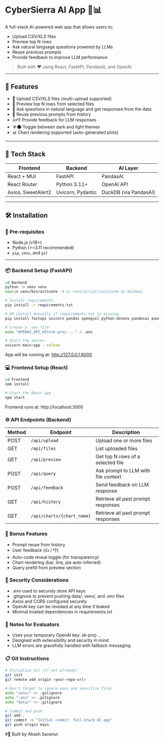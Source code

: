 # CyberSierra AI App 🧠📊

A full-stack AI-powered web app that allows users to:

- Upload CSV/XLS files
- Preview top N rows
- Ask natural language questions powered by LLMs
- Reuse previous prompts
- Provide feedback to improve LLM performance

> Built with ❤️ using React, FastAPI, PandasAI, and OpenAI.

---

## 🚀 Features

- 📁 Upload CSV/XLS files (multi-upload supported)
- 👀 Preview top N rows from selected files
- 💬 Ask questions in natural language and get responses from the data
- 🔁 Reuse previous prompts from history
- 👍👎 Provide feedback for LLM responses
- ☀️🌑 Toggle between dark and light themes
- 📊 Chart rendering supported (auto-generated plots)

---

## 🧪 Tech Stack

| Frontend            | Backend           | AI Layer         |
|---------------------|-------------------|------------------|
| React + MUI         | FastAPI           | PandasAI         |
| React Router        | Python 3.11+      | OpenAI API       |
| Axios, SweetAlert2  | Uvicorn, Pydantic | DuckDB (via PandasAI) |

---

## 🛠 Installation

### 📍 Pre-requisites

- Node.js (v18+)
- Python (>=3.11 recommended)
- `pip`, `venv`, and `git`

---

### 📦 Backend Setup (FastAPI)

```bash
cd Backend
python -m venv venv
source venv/bin/activate  # or venv\Scripts\activate on Windows

# Install requirements
pip install -r requirements.txt

# OR install manually if requirements.txt is missing
pip install fastapi uvicorn pandas openpyxl python-dotenv pandasai pandasai-openai

# Create a .env file
echo "OPENAI_API_KEY=sk-proj-..." > .env

# Start the server
uvicorn main:app --reload
```
App will be running at: http://127.0.0.1:8000

### 💻 Frontend Setup (React)

```bash
cd Frontend
npm install

# Start the React app
npm start
```

Frontend runs at: http://localhost:3000

### ⚙️ API Endpoints (Backend)

| Method | Endpoint        | Description                             |
|--------|------------------|-----------------------------------------|
| POST   | `/api/upload`    | Upload one or more files                |
| GET    | `/api/files`     | List uploaded files                     |
| GET    | `/api/preview`   | Get top N rows of a selected file       |
| POST   | `/api/query`     | Ask prompt to LLM with file context     |
| POST   | `/api/feedback`  | Send feedback on LLM response           |
| GET    | `/api/history`   | Retrieve all past prompt responses      |
| GET    | `/api/charts/{chart_name}`   | Retrieve all past prompt responses      |


### 📘 Bonus Features
- Prompt reuse from history
- User feedback (👍 / 👎)
- Auto-code reveal toggle (for transparency)
- Chart rendering (bar, line, pie auto-inferred)
- Query prefill from preview section

### 🔐 Security Considerations
- .env used to securely store API keys
- .gitignore to prevent pushing data/, venv/, and .env files
- Axios and CORS configured securely
- OpenAI key can be revoked at any time if leaked
- Minimal trusted dependencies in requirements.txt

### 🔐 Notes for Evaluators
- Uses your temporary OpenAI key: sk-proj-...
- Designed with extensibility and security in mind
- LLM errors are gracefully handled with fallback messaging

### 📋 Git Instructions
```bash
# Initialize Git (if not already)
git init
git remote add origin <your-repo-url>

# Don't forget to ignore venv and sensitive files
echo "venv/" >> .gitignore
echo ".env" >> .gitignore
echo "data/" >> .gitignore

# Commit and push
git add .
git commit -m "Initial commit: full-stack AI app"
git push origin main
```
#🚀 Built by Akash Savanur



